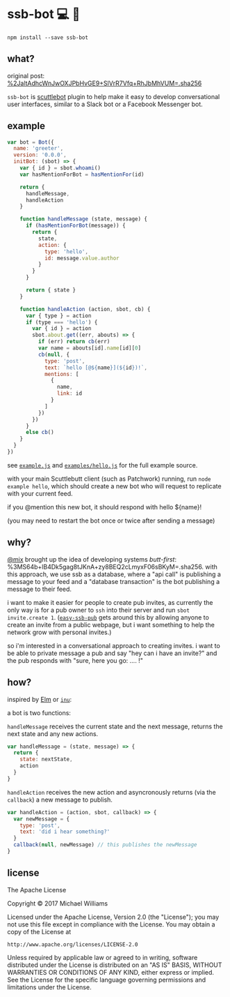 # ssb-bot :computer: :speech_balloon:

```shell
npm install --save ssb-bot
```
## what?

original post: [%2JaltAdhcWnJwOXJPbHvGE9+SlVrR7Vfq+RhJbMhVUM=.sha256](https://viewer.scuttlebot.io/%252JaltAdhcWnJwOXJPbHvGE9%2BSlVrR7Vfq%2BRhJbMhVUM%3D.sha256)

`ssb-bot` is [scuttlebot](https://github.com/ssbc/scuttlebot) plugin to help make it easy to develop conversational user interfaces, similar to a Slack bot or a Facebook Messenger bot.

## example

```js
var bot = Bot({
  name: 'greeter',
  version: '0.0.0',
  initBot: (sbot) => {
    var { id } = sbot.whoami()
    var hasMentionForBot = hasMentionFor(id)

    return {
      handleMessage,
      handleAction
    }

    function handleMessage (state, message) {
      if (hasMentionForBot(message)) {
        return {
          state,
          action: {
            type: 'hello',
            id: message.value.author
          }
        }
      }

      return { state }
    }

    function handleAction (action, sbot, cb) {
      var { type } = action
      if (type === 'hello') {
        var { id } = action
        sbot.about.get((err, abouts) => {
          if (err) return cb(err)
          var name = abouts[id].name[id][0]
          cb(null, {
            type: 'post',
            text: `hello [@${name}](${id})!`,
            mentions: [
              {
                name,
                link: id
              }
            ]
          })
        })
      }
      else cb()
    }
  }
})
```

see [`example.js`](./example.js) and [`examples/hello.js`](./examples/hello.js) for the full example source.

with your main Scuttlebutt client (such as Patchwork) running, run `node example hello`, which should create a new bot who will request to replicate with your current feed.

if you @mention this new bot, it should respond with hello ${name}!

(you may need to restart the bot once or twice after sending a message)

## why?

[@mix](@ye+QM09iPcDJD6YvQYjoQc7sLF/IFhmNbEqgdzQo3lQ=.ed25519) brought up the idea of developing systems _butt-first_: %3MS64b+lB4Dk5gag8tJKnA+zy8BEQ2cLmyxF06sBKyM=.sha256. with this approach, we use ssb as a database, where a "api call" is publishing a message to your feed and a "database transaction" is the bot publishing a message to their feed.

i want to make it easier for people to create pub invites, as currently the only way is for a pub owner to `ssh` into their server and run `sbot invite.create 1`. ([`easy-ssb-pub`](https://github.com/staltz/easy-ssb-pub) gets around this by allowing anyone to create an invite from a public webpage, but i want something to help the network grow with personal invites.)

so i'm interested in a conversational approach to creating invites. i want to be able to private message a pub and say "hey can i have an invite?" and the pub responds with "sure, here you go: .... !"

## how?

inspired by [Elm](https://guide.elm-lang.org/) or [`inu`](https://github.com/ahdinosaur/inu):

a bot is two functions:

`handleMessage` receives the current state and the next message, returns the next state and any new actions.

```js
var handleMessage = (state, message) => {
  return {
    state: nextState,
    action
  }
}
```

`handleAction` receives the new action and asyncronously returns (via the `callback`) a new message to publish.


```js
var handleAction = (action, sbot, callback) => {
  var newMessage = {
    type: 'post',
    text: 'did i hear something?'
  }
  callback(null, newMessage) // this publishes the newMessage
}
```

## license

The Apache License

Copyright &copy; 2017 Michael Williams

Licensed under the Apache License, Version 2.0 (the "License");
you may not use this file except in compliance with the License.
You may obtain a copy of the License at

    http://www.apache.org/licenses/LICENSE-2.0

Unless required by applicable law or agreed to in writing, software
distributed under the License is distributed on an "AS IS" BASIS,
WITHOUT WARRANTIES OR CONDITIONS OF ANY KIND, either express or implied.
See the License for the specific language governing permissions and
limitations under the License.
